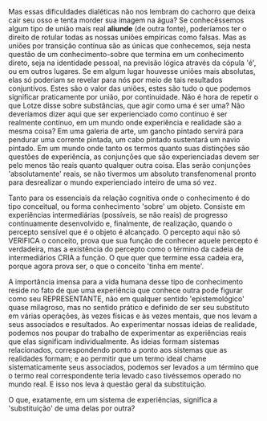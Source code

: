Mas essas dificuldades dialéticas não nos lembram do cachorro que deixa cair seu osso e tenta morder sua imagem na água? Se conhecêssemos algum tipo de união mais real **aliunde** (de outra fonte), poderíamos ter o direito de rotular todas as nossas uniões empíricas como falsas. Mas as uniões por transição contínua são as únicas que conhecemos, seja nesta questão de um conhecimento-sobre que termina em um conhecimento direto, seja na identidade pessoal, na previsão lógica através da cópula 'é', ou em outros lugares. Se em algum lugar houvesse uniões mais absolutas, elas só poderiam se revelar para nós por meio de tais resultados conjuntivos. Estes são o valor das uniões, estes são tudo o que podemos significar praticamente por união, por continuidade. Não é hora de repetir o que Lotze disse sobre substâncias, que agir como uma é ser uma? Não deveríamos dizer aqui que ser experienciado como contínuo é ser realmente contínuo, em um mundo onde experiência e realidade são a mesma coisa? Em uma galeria de arte, um gancho pintado servirá para pendurar uma corrente pintada, um cabo pintado sustentará um navio pintado. Em um mundo onde tanto os termos quanto suas distinções são questões de experiência, as conjunções que são experienciadas devem ser pelo menos tão reais quanto qualquer outra coisa. Elas serão conjunções 'absolutamente' reais, se não tivermos um absoluto transfenomenal pronto para desrealizar o mundo experienciado inteiro de uma só vez.

Tanto para os essenciais da relação cognitiva onde o conhecimento é do tipo conceitual, ou forma conhecimento 'sobre' um objeto. Consiste em experiências intermediárias (possíveis, se não reais) de progresso continuamente desenvolvido e, finalmente, de realização, quando o percepto sensível que é o objeto é alcançado. O percepto aqui não só VERIFICA o conceito, prova que sua função de conhecer aquele percepto é verdadeira, mas a existência do percepto como o término da cadeia de intermediários CRIA a função. O que quer que termine essa cadeia era, porque agora prova ser, o que o conceito 'tinha em mente'.

A importância imensa para a vida humana desse tipo de conhecimento reside no fato de que uma experiência que conhece outra pode figurar como seu REPRESENTANTE, não em qualquer sentido 'epistemológico' quase milagroso, mas no sentido prático e definido de ser seu substituto em várias operações, às vezes físicas e às vezes mentais, que nos levam a seus associados e resultados. Ao experimentar nossas ideias de realidade, podemos nos poupar do trabalho de experimentar as experiências reais que elas significam individualmente. As ideias formam sistemas relacionados, correspondendo ponto a ponto aos sistemas que as realidades formam; e ao permitir que um termo ideal chame sistematicamente seus associados, podemos ser levados a um término que o termo real correspondente teria levado caso tivéssemos operado no mundo real. E isso nos leva à questão geral da substituição.

O que, exatamente, em um sistema de experiências, significa a 'substituição' de uma delas por outra?